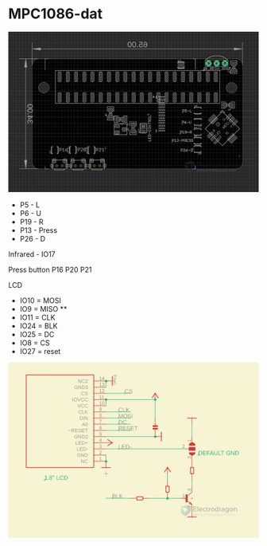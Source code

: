
# MPC1086-dat 

![](2024-01-19-17-02-33.png)

- P5 - L
- P6 - U 
- P19 - R
- P13 - Press 
- P26 - D

Infrared - IO17

Press button 
P16
P20
P21 

LCD 
- IO10 = MOSI
- IO9 = MISO ** 
- IO11 = CLK 
- IO24 = BLK
- IO25 = DC
- IO8 = CS
- IO27 = reset 

![](2024-01-19-17-05-46.png)